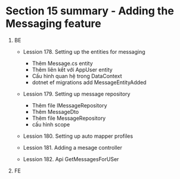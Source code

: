 # **Section 15 summary** - Adding the Messaging feature

1. BE

   - Lession 178. Setting up the entities for messaging

     - Thêm Message.cs entity
     - Thêm liên kết với AppUser entity
     - Cấu hình quan hệ trong DataContext
     - dotnet ef migrations add MessageEntityAdded

   - Lession 179. Setting up message repository
     - Thêm file IMessageRepository
     - Thêm MessageDto
     - Thêm file MessageRepository
     - cấu hình scope

   - Lession 180. Setting up auto mapper profiles

   - Lession 181. Adding a mesage controller

   - Lession 182. Api GetMessagesForUSer


2. FE
